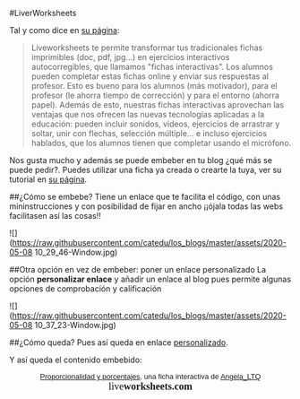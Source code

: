 #LiverWorksheets

Tal y como dice en [su página](https://es.liveworksheets.com/aboutthis_es.asp): 

>Liveworksheets te permite transformar tus tradicionales fichas imprimibles (doc, pdf, jpg...) en ejercicios interactivos autocorregibles, que llamamos "fichas interactivas".
Los alumnos pueden completar estas fichas online y enviar sus respuestas al profesor. Esto es bueno para los alumnos (más motivador), para el profesor (le ahorra tiempo de corrección) y para el entorno (ahorra papel).
Además de esto, nuestras fichas interactivas aprovechan las ventajas que nos ofrecen las nuevas tecnologías aplicadas a la educación: pueden incluir sonidos, videos, ejercicios de arrastrar y soltar, unir con flechas, selección múltiple... e incluso ejercicios hablados, que los alumnos tienen que completar usando el micrófono.

Nos gusta mucho y además se puede embeber en tu blog ¿qué más se puede pedir?. Puedes utilizar una ficha ya creada o crearte la tuya, ver su tutorial en [su página](https://es.liveworksheets.com/aboutthis_es.asp).

##¿Cómo se embebe?
Tiene un enlace que te facilita el código, con unas mininstrucciones y con posibilidad de fijar en ancho ¡¡ójala todas las webs facilitasen así las cosas!!

![](https://raw.githubusercontent.com/catedu/los_blogs/master/assets/2020-05-08 10_29_46-Window.jpg)

##Otra opción en vez de embeber: poner un enlace personalizado
La opción **personalizar enlace** y añadir un enlace al blog pues permite algunas opciones de comprobación y calificación

 ![](https://raw.githubusercontent.com/catedu/los_blogs/master/assets/2020-05-08 10_37_23-Window.jpg) 

##¿Cómo queda?
Pues así queda en enlace [personalizado](https://es.liveworksheets.com/c?a=s&t=13sez4gjjl&l=uk&i=ccztot&r=et).

Y así queda el contenido embebido:

<div align="center" id="liveworksheet440383" style="width:100%">
<span id="lwslink440383"><font face="Arial" size="2"><a href="https://es.liveworksheets.com/worksheets/es/Matemáticas/Proporcionalidad/Proporcionalidad_y_porcentajes_uk440383et">Proporcionalidad y porcentajes</a>, una ficha interactiva de <a href="https://es.liveworksheets.com/user/Angela_LTQ">Angela_LTQ</a></font>
<br><a href="https://es.liveworksheets.com" style="text-decoration: none"><font face="Century Gothic" size="4">live<b>worksheets.com</b></font></a></span>
</div>
<script src="https://www.liveworksheets.com/embed/embed.js"></script>
<script language="javascript">
loadliveworksheet(440383,'czmxljds',2606,'es',342858);
</script>
